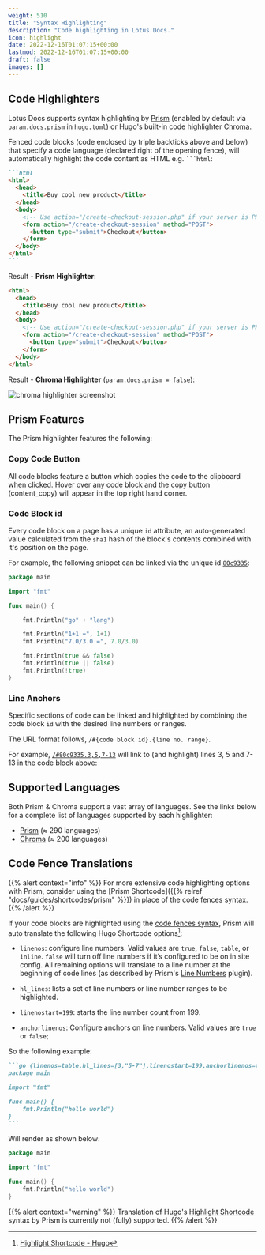 ```yaml
---
weight: 510
title: "Syntax Highlighting"
description: "Code highlighting in Lotus Docs."
icon: highlight
date: 2022-12-16T01:07:15+00:00
lastmod: 2022-12-16T01:07:15+00:00
draft: false
images: []
---
```


## Code Highlighters

Lotus Docs supports syntax highlighting by [Prism](https://prismjs.com/) (enabled by default via `param.docs.prism` in `hugo.toml`) or Hugo's built-in code highlighter [Chroma](https://github.com/alecthomas/chroma).

Fenced code blocks (code enclosed by triple backticks above and below) that specify a code language (declared right of the opening fence), will automatically highlight the code content as HTML e.g. ` ```html `:

````md
```html
<html>
  <head>
    <title>Buy cool new product</title>
  </head>
  <body>
    <!-- Use action="/create-checkout-session.php" if your server is PHP based. -->
    <form action="/create-checkout-session" method="POST">
      <button type="submit">Checkout</button>
    </form>
  </body>
</html>
```
````

Result - **Prism Highlighter**:
```html
<html>
  <head>
    <title>Buy cool new product</title>
  </head>
  <body>
    <!-- Use action="/create-checkout-session.php" if your server is PHP based. -->
    <form action="/create-checkout-session" method="POST">
      <button type="submit">Checkout</button>
    </form>
  </body>
</html>
```

Result - **Chroma Highlighter** (`param.docs.prism = false`):

![chroma highlighter screenshot](https://res.cloudinary.com/lotuslabs/image/upload/v1673109682/Lotus%20Docs/images/chroma-highlighter-screenshot_xqqw5v.webp)

## Prism Features

The Prism highlighter features the following:

### Copy Code Button

All code blocks feature a button which copies the code to the clipboard when clicked. Hover over any code block and the copy button (<span class="material-icons align-text-bottom">content_copy</span>) will appear in the top right hand corner.

### Code Block id

Every code block on a page has a unique `id` attribute, an auto-generated value calculated from the `sha1` hash of the block's contents combined with it's position on the page.

For example, the following snippet can be linked via the unique id [`80c9335`](#80c9335):
```go
package main

import "fmt"

func main() {

    fmt.Println("go" + "lang")

    fmt.Println("1+1 =", 1+1)
    fmt.Println("7.0/3.0 =", 7.0/3.0)

    fmt.Println(true && false)
    fmt.Println(true || false)
    fmt.Println(!true)
}
```

### Line Anchors

Specific sections of code can be linked and highlighted by combining the code block `id` with the desired line numbers or ranges.

The URL format follows, `/#{code block id}.{line no. range}`.

For example, [`/#80c9335.3,5,7-13`](#80c9335.3,5,7-13) will link to (and highlight) lines 3, 5 and 7-13 in the code block above:

## Supported Languages

Both Prism & Chroma support a vast array of languages. See the links below for a complete list of languages supported by each highlighter:

- [Prism](https://prismjs.com/#supported-languages) (≈ 290 languages)
- [Chroma](https://gohugo.io/content-management/syntax-highlighting/#list-of-chroma-highlighting-languages) (≈ 200 languages)

## Code Fence Translations

{{% alert context="info" %}}
For more extensive code highlighting options with Prism, consider using the [Prism Shortcode]({{% relref "docs/guides/shortcodes/prism" %}}) in place of the code fences syntax.
{{% /alert %}}

If your code blocks are highlighted using the [code fences syntax](https://gohugo.io/content-management/syntax-highlighting/#highlighting-in-code-fences), Prism will auto translate the following Hugo Shortcode options[^1]:

- `linenos`: configure line numbers. Valid values are `true`, `false`, `table`, or `inline`. `false` will turn off line numbers if it’s configured to be on in site config. All remaining options will translate to a line number at the beginning of code lines (as described by  Prism's [Line Numbers](https://prismjs.com/plugins/line-numbers/) plugin).

- `hl_lines`: lists a set of line numbers or line number ranges to be highlighted.

- `linenostart=199`: starts the line number count from 199.

- `anchorlinenos`: Configure anchors on line numbers. Valid values are `true` or `false`;

So the following example:
````md
```go {linenos=table,hl_lines=[3,"5-7"],linenostart=199,anchorlinenos=true}
package main

import "fmt"

func main() {
    fmt.Println("hello world")
}
```
````

Will render as shown below:

```go {linenos=true,hl_lines=[3,"5-7"],linenostart=199,anchorlinenos=true,lineanchors=prefix}
package main

import "fmt"

func main() {
    fmt.Println("hello world")
}
```

{{% alert context="warning" %}}
Translation of Hugo's [Highlight Shortcode](https://gohugo.io/content-management/syntax-highlighting/#example-highlight-shortcode) syntax by Prism is currently not (fully) supported.
{{% /alert %}}


[^1]: [Highlight Shortcode - Hugo](https://gohugo.io/content-management/syntax-highlighting/#highlight-shortcode)